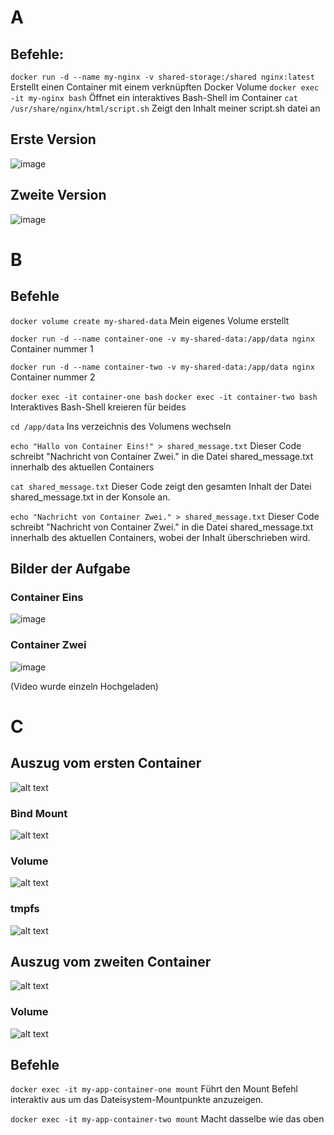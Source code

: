 # A 
## Befehle: 

```docker run -d --name my-nginx -v shared-storage:/shared nginx:latest```
Erstellt einen Container mit einem verknüpften Docker Volume 
```docker exec -it my-nginx bash```
Öffnet ein interaktives Bash-Shell im Container 
```cat /usr/share/nginx/html/script.sh```
Zeigt den Inhalt meiner script.sh datei an  

## Erste Version 
![image](https://github.com/user-attachments/assets/77cef2ee-6e9e-4d33-9626-0b028a420040)

## Zweite Version 
![image](https://github.com/user-attachments/assets/e7cc787f-f05f-4f9e-9801-17396e3724af)

# B 

## Befehle 

```docker volume create my-shared-data```
Mein eigenes Volume erstellt 

```docker run -d --name container-one -v my-shared-data:/app/data nginx```
Container nummer 1 

```docker run -d --name container-two -v my-shared-data:/app/data nginx```
Container nummer 2 

```docker exec -it container-one bash```
```docker exec -it container-two bash```
Interaktives Bash-Shell kreieren für beides 

```cd /app/data``` 
Ins verzeichnis des Volumens wechseln 

```echo "Hallo von Container Eins!" > shared_message.txt```
Dieser Code schreibt "Nachricht von Container Zwei." in die Datei shared_message.txt innerhalb des aktuellen Containers

```cat shared_message.txt```
Dieser Code zeigt den gesamten Inhalt der Datei shared_message.txt in der Konsole an.

```echo "Nachricht von Container Zwei." > shared_message.txt```
Dieser Code schreibt "Nachricht von Container Zwei." in die Datei shared_message.txt innerhalb des aktuellen Containers, wobei der Inhalt überschrieben wird. 

## Bilder der Aufgabe 
### Container Eins 
![image](https://github.com/user-attachments/assets/a1d95a3f-a264-4d92-bd1b-87ebcbda7f4e)

### Container Zwei 
![image](https://github.com/user-attachments/assets/edae8f77-fc69-4043-a070-8855fb4a4a26)

(Video wurde einzeln Hochgeladen)

# C 
## Auszug vom ersten Container
![alt text](image-8.png)

### Bind Mount 
![alt text](image-9.png)

### Volume 
![alt text](image-10.png)

### tmpfs
![alt text](image-11.png)

## Auszug vom zweiten Container 
![alt text](image-12.png)

### Volume 
![alt text](image-13.png)

## Befehle 
```docker exec -it my-app-container-one mount```
Führt den Mount Befehl interaktiv aus um das Dateisystem-Mountpunkte anzuzeigen.

```docker exec -it my-app-container-two mount```
Macht dasselbe wie das oben

